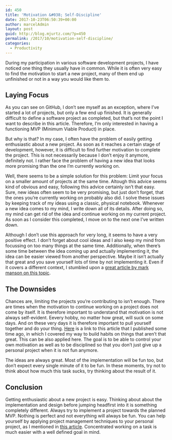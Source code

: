 ```yaml
---
id: 450
title: 'Motivation &#038; Self-Discipline'
date: 2017-10-23T06:50:39+00:00
author: marcelAdmin
layout: post
guid: http://blog.mjurtz.com/?p=450
permalink: /2017/10/motivation-self-discipline/
categories:
  - Productivity
---
```

During my participation in various software development projects, I have noticed one thing they usually have in common. While it is often very easy to find the motivation to start a new project, many of them end up unfinished or not in a way you would like them to.

## Laying Focus

As you can see on GitHub, I don&#8217;t see myself as an exception, where I&#8217;ve started a lot of projects, but only a few end up finished. It is generally difficult to define a software project as completed, but that&#8217;s not the point I want to describe in this article. Therefore, I&#8217;m only interested in having a functioning MVP (Minimum Viable Product) in place.

But why is that? In my case, I often have the problem of easily getting enthusiastic about a new project. As soon as it reaches a certain stage of development, however, it is difficult to find further motivation to complete the project. This is not necessarily because I don&#8217;t enjoy it anymore, definitely not. I rather face the problem of having a new idea that looks more promising than the one I&#8217;m currently working on.

Well, there seems to be a simple solution for this problem: Limit your focus on a smaller amount of projects at the same time. Altough this advice seems kind of obvious and easy, following this advice certainly isn&#8217;t that easy. Sure, new ideas often seem to be very promising, but just don&#8217;t forget, that the ones you&#8217;re currently working on probably also did. I solve these issues by keeping track of my ideas using a classic, physical notebook. Whenever a new idea comes to my mind, I write down all of its details. After doing so, my mind can get rid of the idea and continue working on my current project. As soon as I consider this completed, I move on to the next one I&#8217;ve written down.

Although I don&#8217;t use this approach for very long, it seems to have a very positive effect. I don&#8217;t forget about cool ideas and I also keep my mind from focussing on too many things at the same time. Additionally, when there&#8217;s some time between the idea coming up and actually implementing it, the idea can be easier viewed from another perspective. Maybe it isn&#8217;t actually that great and you save yourself lots of time by not implementing it. Even if it covers a different context, I stumbled upon a [great article by mark manson on this topic](https://markmanson.net/fuck-yes).

## The Downsides

Chances are, limiting the projects you&#8217;re contributing to isn&#8217;t enough. There are times when the motivation to continue working on a project does not come by itself. It is therefore important to understand that motivation is not always self-evident. Eevery hobby, no matter how great, will suck on some days. And on these very days it is therefore important to pull yourself together and do your thing. [Here](http://blog.mjurtz.com/2017/10/self-organization-and-increasing-productivity/) is a link to this article that I published some time ago, in which I covered my way to build habits on things that aren&#8217;t that great. This can be also applied here. The goal is to be able to control your own motivation as well as to be disciplined so that you don&#8217;t just give up a personal project when it is not fun anymore.

The ideas are always great. Most of the implementation will be fun too, but don&#8217;t expect every single minute of it to be fun. In these moments, try not to think about how much this task sucks, try thinking about the result of it.

## Conclusion

Getting enthusiastic about a new project is easy. Thinking about about the implementation and design before jumping headfirst into it is something completely different. Always try to implement a project towards the planned MVP. Nothing is perfect and not everything will always be fun. You can help yourself by applying project management techniques to your personal project, as I mentioned in [this article](http://blog.mjurtz.com/2017/10/self-organization-and-increasing-productivity/). Concentrated working on a task is much easier with a well defined goal in mind.